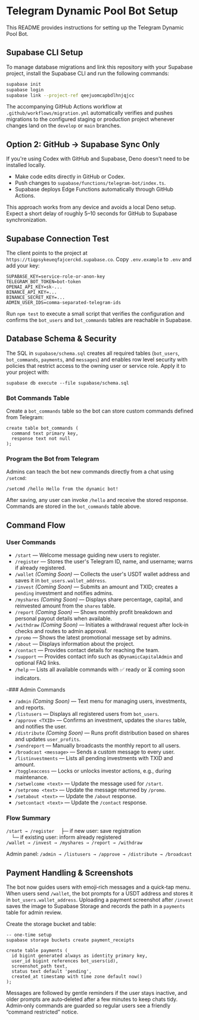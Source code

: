 # Telegram Dynamic Pool Bot Setup

This README provides instructions for setting up the Telegram Dynamic Pool Bot.

## Supabase CLI Setup

To manage database migrations and link this repository with your Supabase project, install the Supabase CLI and run the following commands:

```bash
supabase init
supabase login
supabase link --project-ref qeejuomcapbdlhnjqjcc
```

The accompanying GitHub Actions workflow at `.github/workflows/migration.yml` automatically verifies and pushes migrations to the configured staging or production project whenever changes land on the `develop` or `main` branches.

## Option 2: GitHub → Supabase Sync Only

If you're using Codex with GitHub and Supabase, Deno doesn't need to be installed locally.

- Make code edits directly in GitHub or Codex.
- Push changes to `supabase/functions/telegram-bot/index.ts`.
- Supabase deploys Edge Functions automatically through GitHub Actions.

This approach works from any device and avoids a local Deno setup. Expect a short delay of roughly 5–10 seconds for GitHub to Supabase synchronization.

## Supabase Connection Test

The client points to the project at `https://tiqpsykeueqfajcerckd.supabase.co`. Copy `.env.example` to `.env` and add your key:

```
SUPABASE_KEY=service-role-or-anon-key
TELEGRAM_BOT_TOKEN=bot-token
OPENAI_API_KEY=sk-...
BINANCE_API_KEY=...
BINANCE_SECRET_KEY=...
ADMIN_USER_IDS=comma-separated-telegram-ids
```

Run `npm test` to execute a small script that verifies the configuration and confirms the `bot_users` and `bot_commands` tables are reachable in Supabase.

## Database Schema & Security

The SQL in `supabase/schema.sql` creates all required tables (`bot_users`, `bot_commands`, `payments`, and `messages`) and enables row level security with policies that restrict access to the owning user or service role. Apply it to your project with:

```
supabase db execute --file supabase/schema.sql
```

### Bot Commands Table

Create a `bot_commands` table so the bot can store custom commands defined from Telegram:

```
create table bot_commands (
  command text primary key,
  response text not null
);
```

### Program the Bot from Telegram

Admins can teach the bot new commands directly from a chat using `/setcmd`:

```
/setcmd /hello Hello from the dynamic bot!
```

After saving, any user can invoke `/hello` and receive the stored response. Commands are stored in the `bot_commands` table above.

## Command Flow

### User Commands
- `/start` — Welcome message guiding new users to register.
- `/register` — Stores the user's Telegram ID, name, and username; warns if already registered.
- `/wallet` *(Coming Soon)* — Collects the user's USDT wallet address and saves it in `bot_users.wallet_address`.
- `/invest` *(Coming Soon)* — Submits an amount and TXID; creates a `pending` investment and notifies admins.
- `/myshares` *(Coming Soon)* — Displays share percentage, capital, and reinvested amount from the `shares` table.
- `/report` *(Coming Soon)* — Shows monthly profit breakdown and personal payout details when available.
- `/withdraw` *(Coming Soon)* — Initiates a withdrawal request after lock‑in checks and routes to admin approval.
- `/promo` — Shows the latest promotional message set by admins.
- `/about` — Displays information about the project.
- `/contact` — Provides contact details for reaching the team.
- `/support` — Provides contact info such as `@DynamicCapitalAdmin` and optional FAQ links.
- `/help` — Lists all available commands with ✅ ready or ⏳ coming soon indicators.

-### Admin Commands
- `/admin` *(Coming Soon)* — Text menu for managing users, investments, and reports.
- `/listusers` — Displays all registered users from `bot_users`.
- `/approve <TXID>` — Confirms an investment, updates the `shares` table, and notifies the user.
- `/distribute` *(Coming Soon)* — Runs profit distribution based on shares and updates `user_profits`.
- `/sendreport` — Manually broadcasts the monthly report to all users.
- `/broadcast <message>` — Sends a custom message to every user.
- `/listinvestments` — Lists all pending investments with TXID and amount.
- `/toggleaccess` — Locks or unlocks investor actions, e.g., during maintenance.
- `/setwelcome <text>` — Update the message used for `/start`.
- `/setpromo <text>` — Update the message returned by `/promo`.
- `/setabout <text>` — Update the `/about` response.
- `/setcontact <text>` — Update the `/contact` response.

### Flow Summary
`/start → /register`
 ├─ if new user: save registration  
 └─ if existing user: inform already registered  
`/wallet → /invest → /myshares → /report → /withdraw`

Admin panel: `/admin → /listusers → /approve → /distribute → /broadcast`

## Payment Handling & Screenshots

The bot now guides users with emoji‑rich messages and a quick‑tap menu. When users send `/wallet`, the bot prompts for a USDT
address and stores it in `bot_users.wallet_address`. Uploading a payment screenshot after `/invest` saves the image to Supabase
Storage and records the path in a `payments` table for admin review.

Create the storage bucket and table:

```
-- one‑time setup
supabase storage buckets create payment_receipts

create table payments (
  id bigint generated always as identity primary key,
  user_id bigint references bot_users(id),
  screenshot_path text,
  status text default 'pending',
  created_at timestamp with time zone default now()
);
```

Messages are followed by gentle reminders if the user stays inactive, and older prompts are auto‑deleted after a few minutes to
keep chats tidy. Admin‑only commands are guarded so regular users see a friendly “command restricted” notice.


